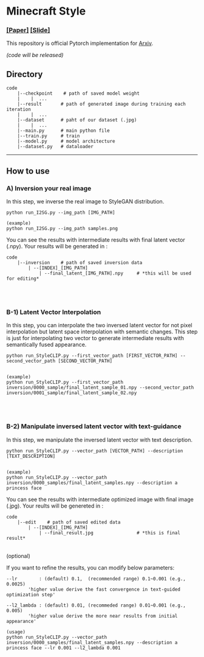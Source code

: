 
# Minecraft Style

### [[Paper]](https://drive.google.com/file/d/1qkyM1AJvInGOhicSeu35ukghbOPZ19zh/view?usp=sharing) [[Slide]](/docs/static/Minecraft_ify_slide.pdf)

This repository is official Pytorch implementation for [Arxiv](Arxiv).

*(code will be released)*

## Directory

```
code
    |--checkpoint    # path of saved model weight
    |    |  ...     
    |--result       # path of generated image during training each iteration
    |    |  ... 
    |--dataset      # paht of our dataset (.jpg)
    |    |  ...
    |--main.py      # main python file
    |--train.py     # train 
    |--model.py     # model architecture
    |--dataset.py   # dataloader
```

<hr>

## How to use
### A) Inversion your real image

<!--
(exmaple of alignment for real image) <br>
<img src='docs/static/images/real_sample_01.png' width=32%>
<img src='docs/static/images/real_sample_02.png' width=32%>
<img src='docs/static/images/real_sample_03.png' width=32%>
-->

In this step, we inverse the real image to StyleGAN distribution.
```
python run_I2SG.py --img_path [IMG_PATH]

(example)
python run_I2SG.py --img_path samples.png
```

You can see the results with intermediate results with final latent vector (.npy). Your results will be generated in :
```
code
    |--inversion    # path of saved inversion data
        | --[INDEX]_[IMG_PATH]
            | --final_latent_[IMG_PATH].npy     # *this will be used for editing*
```

<br><br>

### B-1) Latent Vector Interpolation

In this step, you can interpolate the two inversed latent vector for not pixel interpolation but latent space interpolation with semantic changes. This step is just for interpolating two vector to generate intermediate results with semantically fused appearance.

```
python run_StyleCLIP.py --first_vector_path [FIRST_VECTOR_PATH] --second_vector_path [SECOND_VECTOR_PATH] 


(example)
python run_StyleCLIP.py --first_vector_path inversion/0000_sample/final_latent_sample_01.npy --second_vector_path inversion/0001_sample/final_latent_sample_02.npy
```



<br><br>


### B-2) Manipulate inversed latent vector with text-guidance

In this step, we manipulate the inversed latent vector with text description.
```
python run_StyleCLIP.py --vector_path [VECTOR_PATH] --description [TEXT_DESCRIPTION]


(example)
python run_StyleCLIP.py --vector_path inversion/0000_samples/final_latent_samples.npy --description a princess face
```

You can see the results with intermediate optimized image with final image (.jpg). Your reults will be genereted in :
```
code
    |--edit    # path of saved edited data
        | --[INDEX]_[IMG_PATH]
            | --final_result.jpg                # *this is final result*
```

<br>
(optional)

If you want to refine the results, you can modify below parameters:
```
--lr        : (default) 0.1,  (recommended range) 0.1~0.001 (e.g., 0.0025)
        'higher value derive the fast convergence in text-guided optimization step'

--l2_lambda : (default) 0.01, (recommeded range) 0.01~0.001 (e.g., 0.005)
        'higher value derive the more near results from initial appearance'

(usage)
python run_StyleCLIP.py --vector_path inversion/0000_samples/final_latent_samples.npy --description a princess face --lr 0.001 --l2_lambda 0.001
```
